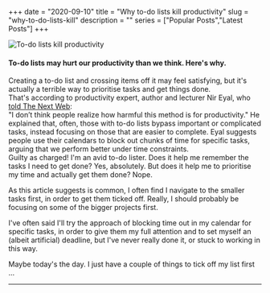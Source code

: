+++
date = "2020-09-10"
title = "Why to-do lists kill productivity"
slug = "why-to-do-lists-kill"
description = ""
series = ["Popular Posts","Latest Posts"]
+++

![To-do lists kill productivity](https://thumbor.forbes.com/thumbor/960x0/https%3A%2F%2Fspecials-images.forbesimg.com%2Fdam%2Fimageserve%2F1092571024%2F960x0.jpg%3Ffit%3Dscale)

#### To-do lists may hurt our productivity than we think. Here's why.

Creating a to-do list and crossing items off it may feel satisfying, but it's actually a terrible way to prioritise tasks and get things done.  
That's according to productivity expert, author and lecturer Nir Eyal, who [told The Next Web](https://thenextweb.com/growth-quarters/2020/10/13/throw-out-your-shitty-to-do-list-heres-what-to-do-instead/):  
"I don’t think people realize how harmful this method is for productivity." He explained that, often, those with to-do lists bypass important or complicated tasks, instead focusing on those that are easier to complete. Eyal suggests people use their calendars to block out chunks of time for specific tasks, arguing that we perform better under time constraints.  
Guilty as charged! I'm an avid to-do lister. Does it help me remember the tasks I need to get done? Yes, absolutely. But does it help me to prioritise my time and actually get them done? Nope.

As this article suggests is common, I often find I navigate to the smaller tasks first, in order to get them ticked off. Really, I should probably be focusing on some of the bigger projects first.  

I've often said I'll try the approach of blocking time out in my calendar for specific tasks, in order to give them my full attention and to set myself an (albeit artificial) deadline, but I've never really done it, or stuck to working in this way.  

Maybe today's the day. I just have a couple of things to tick off my list first …  

---